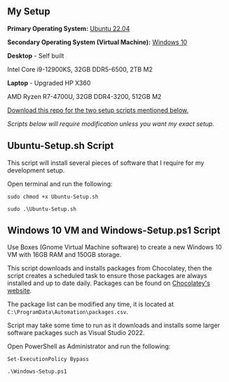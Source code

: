 ## My Setup

**Primary Operating System:** [Ubuntu 22.04](https://ubuntu.com/download/desktop)

**Secondary Operating System (Virtual Machine):** [Windows 10](https://www.microsoft.com/en-us/software-download/windows10ISO)

**Desktop** - Self built

Intel Core i9-12900KS, 32GB DDR5-6500, 2TB M2

**Laptop** - Upgraded HP X360

AMD Ryzen R7-4700U, 32GB DDR4-3200, 512GB M2

[Download this repo for the two setup scripts mentioned below.](https://github.com/Josh-XT/Josh-XT/archive/refs/heads/main.zip)

_Scripts below will require modification unless you want my exact setup._

## Ubuntu-Setup.sh Script

This script will install several pieces of software that I require for my development setup.  

Open terminal and run the following:

``sudo chmod +x Ubuntu-Setup.sh``

``sudo .\Ubuntu-Setup.sh``

## Windows 10 VM and Windows-Setup.ps1 Script

Use Boxes (Gnome Virtual Machine software) to create a new Windows 10 VM with 16GB RAM and 150GB storage.

This script downloads and installs packages from Chocolatey, then the script creates a scheduled task to ensure those packages are always installed and up to date daily.  Packages can be found on [Chocolatey's website](https://chocolatey.org).

The package list can be modified any time, it is located at ``C:\ProgramData\Automation\packages.csv``.

Script may take some time to run as it downloads and installs some larger software packages such as Visual Studio 2022.

Open PowerShell as Administrator and run the following:

``Set-ExecutionPolicy Bypass``

``.\Windows-Setup.ps1``
